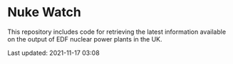 # Nuke Watch

This repository includes code for retrieving the latest information available on the output of EDF nuclear power plants in the UK.

Last updated: 2021-11-17 03:08